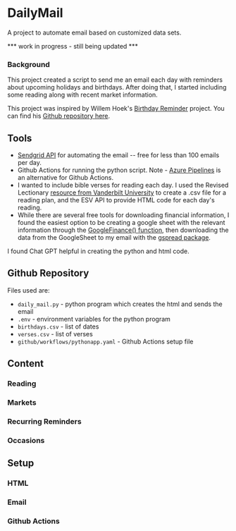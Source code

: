 # DailyMail
A project to automate email based on customized data sets.

*** work in progress - still being updated ***

### Background
This project created a script to send me an email each day with reminders about upcoming holidays and birthdays.  After doing that, I started including some reading along with recent market information.

This project was inspired by Willem Hoek's [Birthday Reminder](https://whoek.com/b/birthday-reminder-with-github-actions-and-python) project.  You can find his [Github repository here](https://github.com/whoek/birthday-reminder).

## Tools
- [Sendgrid API](https://sendgrid.com) for automating the email -- free for less than 100 emails per day.
- Github Actions for running the python script.  Note - [Azure Pipelines](https://learn.microsoft.com/en-us/dotnet/architecture/devops-for-aspnet-developers/actions-vs-pipelines) is an alternative for Github Actions.
- I wanted to include bible verses for reading each day.  I used the Revised Lectionary [resource from Vanderbilt University](https://lectionary.library.vanderbilt.edu/daily.php?year=A) to create a .csv file for a reading plan, and the ESV API to provide HTML code for each day's reading.
- While there are several free tools for downloading financial information, I found the easiest option to be creating a google sheet with the relevant information through the [GoogleFinance() function](https://support.google.com/docs/answer/3093281?hl=en), then downloading the data from the GoogleSheet to my email with the [gspread package](https://docs.gspread.org/en/latest/).

I found Chat GPT helpful in creating the python and html code.  

## Github Repository

Files used are:  
- `daily_mail.py` - python program which creates the html and sends the email
- `.env` - environment variables for the python program
- `birthdays.csv` - list of dates
- `verses.csv` - list of verses
- `github/workflows/pythonapp.yaml` - Github Actions setup file


## Content

### Reading


### Markets

### Recurring Reminders

### Occasions 

## Setup

### HTML

### Email

### Github Actions





